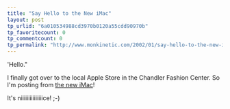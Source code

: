 ```yaml
---
title: "Say Hello to the New iMac"
layout: post
tp_urlid: "6a010534988cd3970b0120a55cdd90970b"
tp_favoritecount: 0
tp_commentcount: 0
tp_permalink: "http://www.monkinetic.com/2002/01/say-hello-to-the-new-imac.html"
---
```

&#39;Hello.&quot;<p>

I finally got over to the local Apple Store in the Chandler Fashion Center. So I&#39;m posting from <a href="http://www.apple.com/imac/">the new iMac</a>!<p>

It&#39;s niiiiiiiiiiiiiiice! ;-)</p></p>
